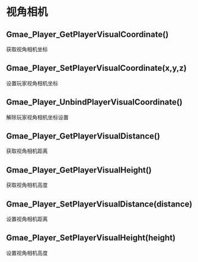 # 视角相机

## Gmae\_Player\_GetPlayerVisualCoordinate\(\)

获取视角相机坐标

## Gmae\_Player\_SetPlayerVisualCoordinate\(x,y,z\)

设置玩家视角相机坐标

## Gmae\_Player\_UnbindPlayerVisualCoordinate\(\)

解除玩家视角相机坐标设置

## Gmae\_Player\_GetPlayerVisualDistance\(\)

获取视角相机距离

## Gmae\_Player\_GetPlayerVisualHeight\(\)

获取视角相机高度

## Gmae\_Player\_SetPlayerVisualDistance\(distance\)

设置视角相机距离

## Gmae\_Player\_SetPlayerVisualHeight\(height\)

设置视角相机高度


